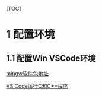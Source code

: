 [TOC]

# 1 配置环境

## 1.1 配置Win VSCode环境

[mingw软件包地址](https://sourceforge.net/projects/mingw-w64/files/mingw-w64/mingw-w64-release/) 

[VS Code运行C和C++程序](http://c.biancheng.net/view/8114.html)
